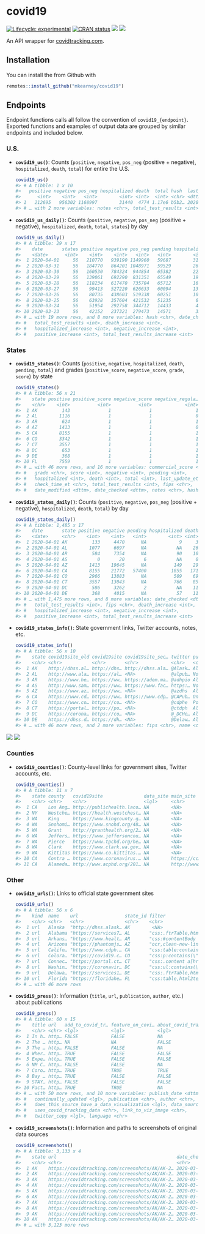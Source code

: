 
<!-- README.md is generated from README.Rmd. Please edit that file -->

# covid19

<!-- badges: start -->

[![Lifecycle:
experimental](https://img.shields.io/badge/lifecycle-experimental-orange.svg)](https://www.tidyverse.org/lifecycle/#experimental)
[![CRAN
status](https://www.r-pkg.org/badges/version/covid19)](https://CRAN.R-project.org/package=covid19)
[![](https://img.shields.io/github/last-commit/mkearney/covid19.svg)](https://github.com/mkearney/covid19/commits/master)
[![](https://img.shields.io/badge/devel%20version-0.0.1-greenyellow.svg)](https://github.com/mkearney/covid19)
<!-- badges: end -->

An API wrapper for [covidtracking.com](https://covidtracking.com/api/).

## Installation

You can install the from Github with

``` r
remotes::install_github("mkearney/covid19")
```

## Endpoints

Endpoint functions calls all follow the convention of
`covid19_{endpoint}`. Exported functions and examples of output data are
grouped by similar endpoints and included below.

### U.S.

  - **`covid19_us()`**: Counts (`positive`, `negative`, `pos_neg`
    (positive + negative), `hospitalized`, `death`, `total`) for entire
    the U.S.
    
    ``` r
    covid19_us()
    #> # A tibble: 1 x 10
    #>   positive negative pos_neg hospitalized death  total hash  last_modified      
    #>      <int>    <int>   <int>        <int> <int>  <int> <chr> <dttm>             
    #> 1   212695   956302 1168997        31440  4774 1.17e6 b5b2… 2020-04-02 15:14:04
    #> # … with 2 more variables: notes <chr>, total_test_results <int>
    ```

  - **`covid19_us_daily()`**: Counts (`positive`, `negative`, `pos_neg`
    (positive + negative), `hospitalized`, `death`, `total`, `states`)
    by day
    
    ``` r
    covid19_us_daily()
    #> # A tibble: 29 x 17
    #>    date       states positive negative pos_neg pending hospitalized death  total
    #>    <date>      <int>    <int>    <int>   <int>   <int>        <int> <int>  <int>
    #>  1 2020-04-01     56   210770   939190 1149960   59687        31142  4700 1.21e6
    #>  2 2020-03-31     56   184770   864201 1048971   59529        26660  3746 1.11e6
    #>  3 2020-03-30     56   160530   784324  944854   65382        22303  2939 1.01e6
    #>  4 2020-03-29     56   139061   692290  831351   65549        19730  2428 8.97e5
    #>  5 2020-03-28     56   118234   617470  735704   65712        16729  1965 8.01e5
    #>  6 2020-03-27     56    99413   527220  626633   60094        13718  1530 6.87e5
    #>  7 2020-03-26     56    80735   438603  519338   60251        10131  1163 5.80e5
    #>  8 2020-03-25     56    63928   357604  421532   51235         6136   900 4.73e5
    #>  9 2020-03-24     56    51954   292758  344712   14433         4468   675 3.59e5
    #> 10 2020-03-23     56    42152   237321  279473   14571         3325   471 2.94e5
    #> # … with 19 more rows, and 8 more variables: hash <chr>, date_checked <dttm>,
    #> #   total_test_results <int>, death_increase <int>,
    #> #   hospitalized_increase <int>, negative_increase <int>,
    #> #   positive_increase <int>, total_test_results_increase <int>
    ```

### States

  - **`covid19_states()`**: Counts (`positive`, `negative`,
    `hospitalized`, `death`, `pending`, `total`) and grades
    (`positive_score`, `negative_score`, `grade`, `score`) by state
    
    ``` r
    covid19_states()
    #> # A tibble: 56 x 21
    #>    state positive positive_score negative_score negative_regula…
    #>    <chr>    <int>          <int>          <int>            <int>
    #>  1 AK         143              1              1                1
    #>  2 AL        1116              1              1                0
    #>  3 AR         624              1              1                1
    #>  4 AZ        1413              1              1                0
    #>  5 CA        8155              1              1                1
    #>  6 CO        3342              1              1                1
    #>  7 CT        3557              1              1                1
    #>  8 DC         653              1              1                1
    #>  9 DE         368              1              1                1
    #> 10 FL        7559              1              1                1
    #> # … with 46 more rows, and 16 more variables: commercial_score <int>,
    #> #   grade <chr>, score <int>, negative <int>, pending <int>,
    #> #   hospitalized <int>, death <int>, total <int>, last_update_et <chr>,
    #> #   check_time_et <chr>, total_test_results <int>, fips <chr>,
    #> #   date_modified <dttm>, date_checked <dttm>, notes <chr>, hash <chr>
    ```

  - **`covid19_states_daily()`**: Counts (`positive`, `negative`,
    `pos_neg` (positive + negative), `hospitalized`, `death`, `total`)
    by day
    
    ``` r
    covid19_states_daily()
    #> # A tibble: 1,485 x 17
    #>    date       state positive negative pending hospitalized death total hash 
    #>    <date>     <chr>    <int>    <int>   <int>        <int> <int> <int> <chr>
    #>  1 2020-04-01 AK         133     4470      NA            9     3  4603 8f5b…
    #>  2 2020-04-01 AL        1077     6697      NA           NA    26  7774 dae6…
    #>  3 2020-04-01 AR         584     7354      NA           90    10  7938 a620…
    #>  4 2020-04-01 AS           0       20       6           NA     0    26 737a…
    #>  5 2020-04-01 AZ        1413    19645      NA          149    29 21058 29f0…
    #>  6 2020-04-01 CA        8155    21772   57400         1855   171 87327 00c0…
    #>  7 2020-04-01 CO        2966    13883      NA          509    69 16849 be8d…
    #>  8 2020-04-01 CT        3557    13043      NA          766    85 16600 2661…
    #>  9 2020-04-01 DC         586     3262       2           NA    11  3850 6e42…
    #> 10 2020-04-01 DE         368     4015      NA           57    11  4383 e3b4…
    #> # … with 1,475 more rows, and 8 more variables: date_checked <dttm>,
    #> #   total_test_results <int>, fips <chr>, death_increase <int>,
    #> #   hospitalized_increase <int>, negative_increase <int>,
    #> #   positive_increase <int>, total_test_results_increase <int>
    ```

  - **`covid19_states_info()`**: State government links, Twitter
    accounts, notes, etc.
    
    ``` r
    covid19_states_info()
    #> # A tibble: 56 x 10
    #>    state covid19site_old covid19site covid19site_sec… twitter pui   pum   notes
    #>    <chr> <chr>           <chr>       <chr>            <chr>   <chr> <lgl> <chr>
    #>  1 AK    http://dhss.al… http://dhs… http://dhss.ala… @Alask… All … FALSE "Tot…
    #>  2 AL    http://www.ala… https://al… <NA>             @alpub… No d… FALSE "Neg…
    #>  3 AR    https://www.he… https://ww… https://adem.ma… @adhpio All … TRUE  "Dat…
    #>  4 AS    http://www.sam… https://ww… https://www.fac… https:… No D… FALSE "Ame…
    #>  5 AZ    https://www.az… https://ww… <NA>             @azdhs  All … FALSE "Das…
    #>  6 CA    https://www.cd… https://ww… https://www.cdp… @CAPub… Only… FALSE "Cal…
    #>  7 CO    https://www.co… https://co… <NA>             @cdphe  Posi… FALSE "Neg…
    #>  8 CT    https://portal… https://po… <NA>             @ctdph  All … FALSE "Dat…
    #>  9 DC    https://corona… https://co… <NA>             @_DCHe… All … FALSE "Pos…
    #> 10 DE    https://dhss.d… https://dh… <NA>             @Delaw… All … TRUE   <NA>
    #> # … with 46 more rows, and 2 more variables: fips <chr>, name <chr>
    ```

![](man/figures/README-state-trajectories.png)
![](man/figures/README-state-cases.png)

### Counties

  - **`covid19_counties()`**: County-level links for government sites,
    Twitter accounts, etc.
    
    ``` r
    covid19_counties()
    #> # A tibble: 11 x 7
    #>    state county   covid19site               data_site main_site   twitter pui   
    #>    <chr> <chr>    <chr>                     <lgl>     <chr>       <lgl>   <chr> 
    #>  1 CA    Los Ang… http://publichealth.laco… NA        <NA>        NA      No da…
    #>  2 NY    Westche… https://health.westchest… NA        <NA>        NA      No da…
    #>  3 WA    King     https://www.kingcounty.g… NA        <NA>        NA      No da…
    #>  4 WA    Snohomi… https://www.snohd.org/48… NA        <NA>        NA      All d…
    #>  5 WA    Grant    http://granthealth.org/2… NA        <NA>        NA      No da…
    #>  6 WA    Jeffers… https://www.jeffersoncou… NA        <NA>        NA      All d…
    #>  7 WA    Pierce   https://www.tpchd.org/he… NA        <NA>        NA      Only …
    #>  8 WA    Clark    https://www.clark.wa.gov… NA        <NA>        NA      All d…
    #>  9 WA    Kittitas https://www.co.kittitas.… NA        <NA>        NA      No da…
    #> 10 CA    Contra … https://www.coronavirus.… NA        https://cc… NA      <NA>  
    #> 11 CA    Alameda… http://www.acphd.org/201… NA        http://www… NA      <NA>
    ```

### Other

  - **`covid19_urls()`**: Links to official state government sites
    
    ``` r
    covid19_urls()
    #> # A tibble: 56 x 6
    #>    kind  name    url                 state_id filter               ssl_no_verify
    #>    <chr> <chr>   <chr>               <chr>    <chr>                <lgl>        
    #>  1 url   Alaska  "http://dhss.alask… AK        <NA>                NA           
    #>  2 url   Alabama "https://services7… AL       "css:.ftrTable,html… NA           
    #>  3 url   Arkans… "https://www.healt… AR       "css:#contentBody t… NA           
    #>  4 url   Arizona "https://phantomjs… AZ       "ocr,clean-new-line… NA           
    #>  5 url   Califo… "https://www.cdph.… CA       "css:table:contains… NA           
    #>  6 url   Colora… "https://covid19.c… CO       "css:p:contains(\"C… NA           
    #>  7 url   Connec… "https://portal.ct… CT       "css:.content a[hre… NA           
    #>  8 url   Washin… "https://coronavir… DC       "css:ul:contains(\"… NA           
    #>  9 url   Delawa… "https://services1… DE       "css:.ftrTable,html… NA           
    #> 10 url   Florida "https://floridahe… FL       "css:table,html2tex… NA           
    #> # … with 46 more rows
    ```

  - **`covid19_press()`**: Information (`title`, `url`, `publication`,
    `author`, etc.) about publications
    
    ``` r
    covid19_press()
    #> # A tibble: 60 x 15
    #>    title url   add_to_covid_tr… feature_on_covi… about_covid_tra…
    #>    <chr> <chr> <lgl>            <lgl>            <lgl>           
    #>  1 In h… http… FALSE            FALSE            NA              
    #>  2 The … http… NA               NA               FALSE           
    #>  3 The … http… FALSE            FALSE            NA              
    #>  4 Wher… http… TRUE             FALSE            FALSE           
    #>  5 Expe… http… TRUE             FALSE            FALSE           
    #>  6 NM C… http… FALSE            FALSE            NA              
    #>  7 Coro… http… TRUE             TRUE             TRUE            
    #>  8 Bay … http… TRUE             FALSE            FALSE           
    #>  9 STAY… http… FALSE            FALSE            FALSE           
    #> 10 Fact… http… TRUE             TRUE             NA              
    #> # … with 50 more rows, and 10 more variables: publish_date <dttm>,
    #> #   continually_updated <lgl>, publication <chr>, author <chr>,
    #> #   does_this_source_have_a_data_visualization <lgl>, data_source <chr>,
    #> #   uses_covid_tracking_data <chr>, link_to_viz_image <chr>,
    #> #   twitter_copy <lgl>, language <chr>
    ```

  - **`covid19_screenshots()`**: Information and paths to screenshots of
    original data sources
    
    ``` r
    covid19_screenshots()
    #> # A tibble: 3,133 x 4
    #>    state url                                            date_checked        size
    #>    <chr> <chr>                                          <chr>              <int>
    #>  1 AK    https://covidtracking.com/screenshots/AK/AK-2… 2020-03-15T06:13… 563460
    #>  2 AK    https://covidtracking.com/screenshots/AK/AK-2… 2020-03-15T20:32… 432003
    #>  3 AK    https://covidtracking.com/screenshots/AK/AK-2… 2020-03-16T14:53… 563460
    #>  4 AK    https://covidtracking.com/screenshots/AK/AK-2… 2020-03-17T03:06… 563522
    #>  5 AK    https://covidtracking.com/screenshots/AK/AK-2… 2020-03-17T18:09… 567852
    #>  6 AK    https://covidtracking.com/screenshots/AK/AK-2… 2020-03-17T22:00… 565619
    #>  7 AK    https://covidtracking.com/screenshots/AK/AK-2… 2020-03-18T05:00… 568859
    #>  8 AK    https://covidtracking.com/screenshots/AK/AK-2… 2020-03-18T18:01… 569429
    #>  9 AK    https://covidtracking.com/screenshots/AK/AK-2… 2020-03-18T23:00… 517287
    #> 10 AK    https://covidtracking.com/screenshots/AK/AK-2… 2020-03-19T05:00… 524988
    #> # … with 3,123 more rows
    ```
